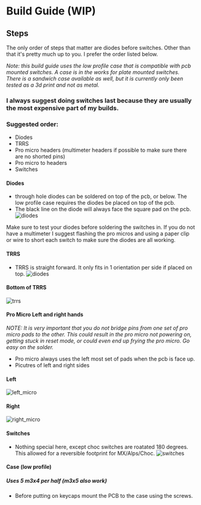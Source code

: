 # Build Guide (WIP)

## Steps
The only order of steps that matter are diodes before switches. Other than that it's pretty much up to you. I prefer the order listed below.

_Note: this build guide uses the low profile case that is compatible with pcb mounted switches. A case is in the works for plate mounted switches. There is a sandwich case available as well, but it is currently only been tested as a 3d print and not as metal._

### I always suggest doing switches last because they are usually the most expensive part of my builds. 
### Suggested order:
 - Diodes
 - TRRS
 - Pro micro headers (multimeter headers if possible to make sure there are no shorted pins)
 - Pro micro to headers
 - Switches

#### Diodes
- through hole diodes can be soldered on top of the pcb, or below. The low profile case requires the diodes be placed on top of the pcb. 
- The black line on the diode will always face the square pad on the pcb.
![diodes](build_pictures/diodes.jpg)

Make sure to test your diodes before soldering the switches in. If you do not have a multimeter I suggest flashing the pro micros and using a paper clip or wire to short each switch to make sure the diodes are all working.

#### TRRS
- TRRS is straight forward. It only fits in 1 orientation per side if placed on top.
![diodes](build_pictures/diodes.jpg)
#### Bottom of TRRS
![trrs](build_pictures/trrs.jpg)


#### Pro Micro Left and right hands
_NOTE: It is very important that you do not bridge pins from one set of pro micro pads to the other. This could result in the pro micro not powering on, getting stuck in reset mode, or could even end up frying the pro micro. Go easy on the solder._
- Pro micro always uses the left most set of pads when the pcb is face up.  
- Picutres of left and right sides

#### Left
![left_micro](build_pictures/pro_micro_headers.jpg)

#### Right
![right_micro](build_pictures/left_pro_micro_headers.jpg)


#### Switches
- Nothing special here, except choc switches are roatated 180 degrees. This allowed for a reversible footprint for MX/Alps/Choc.
![switches](build_pictures/completed.jpg)

#### Case (low profile)
##### _Uses 5 m3x4 per half (m3x5 also work)_
- Before putting on keycaps mount the PCB to the case using the screws.
